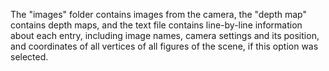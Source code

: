 The "images" folder contains images from the camera, the "depth map" contains depth maps, 
and the text file contains line-by-line information about each entry, including image 
names, camera settings and its position, and coordinates of all vertices of all figures 
of the scene, if this option was selected.